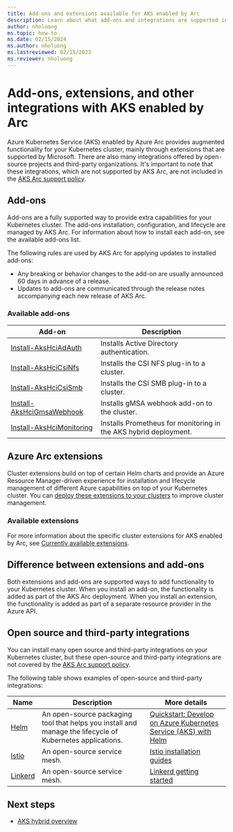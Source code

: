 ```yaml
---
title: Add-ons and extensions available for AKS enabled by Arc
description: Learn about what add-ons and integrations are supported in AKS enabled by Azure Arc.
author: nholuong
ms.topic: how-to
ms.date: 02/15/2024
ms.author: nholuong 
ms.lastreviewed: 02/15/2023
ms.reviewer: nholuong
---
```


# Add-ons, extensions, and other integrations with AKS enabled by Arc

Azure Kubernetes Service (AKS) enabled by Azure Arc provides augmented functionality for your Kubernetes cluster, mainly through extensions that are supported by Microsoft. There are also many integrations offered by open-source projects and third-party organizations. It's important to note that these integrations, which are not supported by AKS Arc, are not included in the [AKS Arc support policy](support-policies.md).

## Add-ons

Add-ons are a fully supported way to provide extra capabilities for your Kubernetes cluster. The add-ons installation, configuration, and lifecycle are managed by AKS Arc. For information about how to install each add-on, see the available add-ons list.

The following rules are used by AKS Arc for applying updates to installed add-ons:

- Any breaking or behavior changes to the add-on are usually announced 60 days in advance of a release.
- Updates to add-ons are communicated through the release notes accompanying each new release of AKS Arc.

### Available add-ons

| Add-on                           | Description                                                  |
|--------------------------------------|------------------------------------------------------------------|
| [Install-AksHciAdAuth](reference/ps/install-akshciadauth.md)      | Installs Active Directory authentication.                        |
| [Install-AksHciCsiNfs](reference/ps/install-akshcicsinfs.md)      | Installs the CSI NFS plug-in to a cluster.                       |
| [Install-AksHciCsiSmb](reference/ps/install-akshcicsismb.md)      | Installs the CSI SMB plug-in to a cluster.                       |
| [Install-AksHciGmsaWebhook](reference/ps/install-akshcigmsawebhook.md) | Installs gMSA webhook add-on to the cluster.                     |
| [Install-AksHciMonitoring](reference/ps/install-akshcimonitoring.md)  | Installs Prometheus for monitoring in the AKS hybrid deployment. |

## Azure Arc extensions

Cluster extensions build on top of certain Helm charts and provide an Azure Resource Manager-driven experience for installation and lifecycle management of different Azure capabilities on top of your Kubernetes cluster. You can [deploy these extensions to your clusters](/azure/azure-arc/kubernetes/extensions) to improve cluster management.

### Available extensions

For more information about the specific cluster extensions for AKS enabled by Arc, see [Currently available extensions](/azure/azure-arc/kubernetes/extensions-release).

## Difference between extensions and add-ons

Both extensions and add-ons are supported ways to add functionality to your Kubernetes cluster. When you install an add-on, the functionality is added as part of the AKS Arc deployment. When you install an extension, the functionality is added as part of a separate resource provider in the Azure API.

## Open source and third-party integrations

You can install many open source and third-party integrations on your Kubernetes cluster, but these open-source and third-party integrations are not covered by the [AKS Arc support policy](support-policies.md).

The following table shows examples of open-source and third-party integrations:

| Name                | Description                                                                                           | More details                                                                                                                                                               |
|-------------------------|-----------------------------------------------------------------------------------------------------------|--------------------------------------------------------------------------------------------------------------------------------------------------------------------------------|
| [Helm](https://helm.sh/)         | An open-source packaging tool that helps you install and manage the lifecycle of Kubernetes applications. | [Quickstart: Develop on Azure Kubernetes Service (AKS) with Helm](/azure/aks/quickstart-helm)                                                                                                     |
| [Istio](https://istio.io/)        | An open-source service mesh.                                                                              | [Istio installation guides](https://istio.io/latest/docs/setup/install/)                                                                                                                                        |
| [Linkerd](https://linkerd.io/)      | An open-source service mesh.                                                                              | [Linkerd getting started](https://linkerd.io/getting-started/)                                                                                                                                             |

## Next steps

- [AKS hybrid overview](aks-hybrid-options-overview.md)
